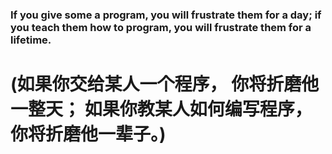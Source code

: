 ### If you  give some a program, you will frustrate them for a day; if you teach them how to program, you will frustrate them for a lifetime.
# (如果你交给某人一个程序， 你将折磨他一整天； 如果你教某人如何编写程序，你将折磨他一辈子。)

